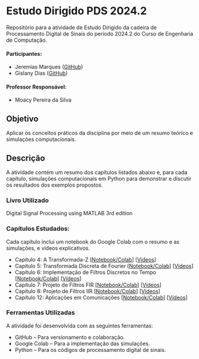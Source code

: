 # Estudo Dirigido PDS 2024.2
Repositório para a atividade de Estudo Dirigido da cadeira de Processamento Digital de Sinais do período 2024.2 do Curso de Engenharia de Computação.

#### Participantes:
* Jeremias Marques ([GitHub](https://github.com/jeremiasmarques))
* Gislany Dias ([GitHub](https://github.com/GislanyDias))
#### Professor Responsável:
* Moacy Pereira da Silva

## Objetivo
Aplicar os conceitos práticos da disciplina por meio de um resumo teórico e simulações computacionais.

## Descrição
A atividade contém um resumo dos capítulos listados abaixo e, para cada capítulo, simulações computacionais em Python para demonstrar e discutir os resultados dos exemplos propostos.

### Livro Utilizado
Digital Signal Processing using MATLAB 3rd edition

### Capítulos Estudados:
Cada capítulo inclui um notebook do Google Colab com o resumo e as simulações, e vídeos explicativos.

* Capítulo 4: A Transformada-Z [[Notebook/Colab](https://colab.research.google.com/drive/1A0AUxzh4PTCIfapHJ5bhJhGf3Xj5RvOZ?usp=sharing)] [[Vídeos]()]
* Capítulo 5: Transformada Discreta de Fourier [[Notebook/Colab](https://colab.research.google.com/drive/1yCFOpukncUaQDWOemc3vR0nKVeAE2voR?usp=sharing)] [[Vídeos]()]
* Capítulo 6: Implementação de Filtros Discretos no Tempo [[Notebook/Colab](https://colab.research.google.com/drive/1cb2CbEwIDyDy0W5TeRGxBRTTG6g6VC5W?usp=sharing)] [[Vídeos]()]
* Capítulo 7: Projeto de Filtros FIR [[Notebook/Colab](https://colab.research.google.com/drive/1vJrmnQzlquMVi6q3uaHn4kjjRwmXfnsQ?usp=sharing)] [[Vídeos]()] 
* Capítulo 8: Projeto de Filtros IIR [[Notebook/Colab](https://colab.research.google.com/drive/1ypUrym9kXpoQAwZ7mRIMZBvsZPJUcFdR?usp=sharing)] [[Vídeos]()] 
* Capítulo 12: Aplicações em Comunicações [[Notebook/Colab](https://colab.research.google.com/drive/1tcWiXBrzEJNeopdwNxYJhdYFJgZT1NWz?usp=sharing)] [[Vídeos]()] 

### Ferramentas Utilizadas
A atividade foi desenvolvida com as seguintes ferramentas:

* GitHub – Para versionamento e colaboração.
* Google Colab – Para a implementação das simulações.
* Python – Para os códigos de processamento digital de sinais.
